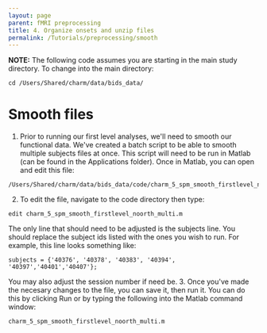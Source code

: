 ```yaml
---
layout: page
parent: fMRI preprocessing
title: 4. Organize onsets and unzip files
permalink: /Tutorials/preprocessing/smooth
---
```


**NOTE:** The following code assumes you are starting in the main study directory. To change into the main directory:
```
cd /Users/Shared/charm/data/bids_data/
```

# Smooth files
1. Prior to running our first level analyses, we'll need to smooth our functional data.  We've created a batch script to be able to smooth multiple subjects files at once. This script will need to be run in Matlab (can be found in the Applications folder).  Once in Matlab, you can open and edit this file:
```
/Users/Shared/charm/data/bids_data/code/charm_5_spm_smooth_firstlevel_noorth_multi.m
```
2. To edit the file, navigate to the code directory then type:
```
edit charm_5_spm_smooth_firstlevel_noorth_multi.m
```
The only line that should need to be adjusted is the subjects line.  You should replace the subject ids listed with the ones you wish to run.  For example, this line looks something like:
```
subjects = {'40376', '40378', '40383', '40394', '40397','40401','40407'};
```
You may also adjust the session number if need be. 
3. Once you've made the necesary changes to the file, you can save it, then run it.  You can do this by clicking Run or by typing the following into the Matlab command window:
```
charm_5_spm_smooth_firstlevel_noorth_multi.m
```

